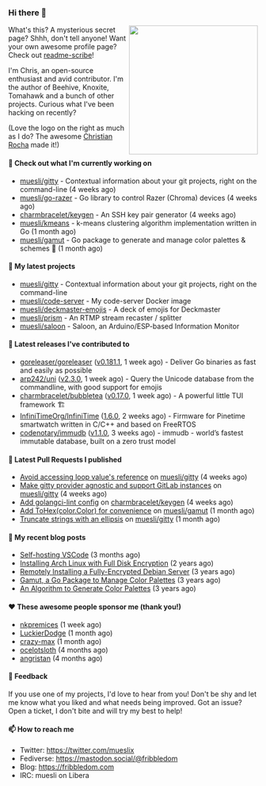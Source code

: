 ### Hi there 👋

<img align="right" src="https://raw.githubusercontent.com/muesli/muesli/master/assets/termenv.png" width="260">

What's this? A mysterious secret page? Shhh, don't tell anyone!
Want your own awesome profile page? Check out [readme-scribe](https://github.com/muesli/readme-scribe)!

I'm Chris, an open-source enthusiast and avid contributor. I'm the author of Beehive, Knoxite, Tomahawk and a bunch
of other projects. Curious what I've been hacking on recently?

(Love the logo on the right as much as I do? The awesome [Christian Rocha](https://github.com/meowgorithm/) made it!)

#### 👷 Check out what I'm currently working on

- [muesli/gitty](https://github.com/muesli/gitty) - Contextual information about your git projects, right on the command-line (4 weeks ago)
- [muesli/go-razer](https://github.com/muesli/go-razer) - Go library to control Razer (Chroma) devices (4 weeks ago)
- [charmbracelet/keygen](https://github.com/charmbracelet/keygen) - An SSH key pair generator (4 weeks ago)
- [muesli/kmeans](https://github.com/muesli/kmeans) - k-means clustering algorithm implementation written in Go (1 month ago)
- [muesli/gamut](https://github.com/muesli/gamut) - Go package to generate and manage color palettes &amp; schemes 🎨 (1 month ago)

#### 🌱 My latest projects

- [muesli/gitty](https://github.com/muesli/gitty) - Contextual information about your git projects, right on the command-line
- [muesli/code-server](https://github.com/muesli/code-server) - My code-server Docker image
- [muesli/deckmaster-emojis](https://github.com/muesli/deckmaster-emojis) - A deck of emojis for Deckmaster
- [muesli/prism](https://github.com/muesli/prism) - An RTMP stream recaster / splitter
- [muesli/saloon](https://github.com/muesli/saloon) - Saloon, an Arduino/ESP-based Information Monitor

#### 🔭 Latest releases I've contributed to

- [goreleaser/goreleaser](https://github.com/goreleaser/goreleaser) ([v0.181.1](https://github.com/goreleaser/goreleaser/releases/tag/v0.181.1), 1 week ago) - Deliver Go binaries as fast and easily as possible
- [arp242/uni](https://github.com/arp242/uni) ([v2.3.0](https://github.com/arp242/uni/releases/tag/v2.3.0), 1 week ago) - Query the Unicode database from the commandline, with good support for emojis
- [charmbracelet/bubbletea](https://github.com/charmbracelet/bubbletea) ([v0.17.0](https://github.com/charmbracelet/bubbletea/releases/tag/v0.17.0), 1 week ago) - A powerful little TUI framework 🏗
- [InfiniTimeOrg/InfiniTime](https://github.com/InfiniTimeOrg/InfiniTime) ([1.6.0](https://github.com/InfiniTimeOrg/InfiniTime/releases/tag/1.6.0), 2 weeks ago) - Firmware for Pinetime smartwatch written in C/C&#43;&#43; and based on FreeRTOS
- [codenotary/immudb](https://github.com/codenotary/immudb) ([v1.1.0](https://github.com/codenotary/immudb/releases/tag/v1.1.0), 3 weeks ago) - immudb - world’s fastest immutable database, built on a zero trust model

#### 🔨 Latest Pull Requests I published

- [Avoid accessing loop value&#39;s reference](https://github.com/muesli/gitty/pull/18) on [muesli/gitty](https://github.com/muesli/gitty) (4 weeks ago)
- [Make gitty provider agnostic and support GitLab instances](https://github.com/muesli/gitty/pull/17) on [muesli/gitty](https://github.com/muesli/gitty) (4 weeks ago)
- [Add golangci-lint config](https://github.com/charmbracelet/keygen/pull/2) on [charmbracelet/keygen](https://github.com/charmbracelet/keygen) (4 weeks ago)
- [Add ToHex(color.Color) for convenience](https://github.com/muesli/gamut/pull/16) on [muesli/gamut](https://github.com/muesli/gamut) (1 month ago)
- [Truncate strings with an ellipsis](https://github.com/muesli/gitty/pull/11) on [muesli/gitty](https://github.com/muesli/gitty) (1 month ago)

#### 📜 My recent blog posts

- [Self-hosting VSCode](https://fribbledom.com/posts/selfhosting-vscode/) (3 months ago)
- [Installing Arch Linux with Full Disk Encryption](https://fribbledom.com/posts/encrypted-arch-install/) (2 years ago)
- [Remotely Installing a Fully-Encrypted Debian Server](https://fribbledom.com/posts/encrypted-remote-debian-install/) (3 years ago)
- [Gamut, a Go Package to Manage Color Palettes](https://fribbledom.com/posts/gamut-package-to-handle-color-palettes/) (3 years ago)
- [An Algorithm to Generate Color Palettes](https://fribbledom.com/posts/an-algorithm-to-generate-color-palettes/) (3 years ago)

#### ❤️ These awesome people sponsor me (thank you!)

- [nkpremices](https://github.com/nkpremices) (1 week ago)
- [LuckierDodge](https://github.com/LuckierDodge) (1 month ago)
- [crazy-max](https://github.com/crazy-max) (1 month ago)
- [ocelotsloth](https://github.com/ocelotsloth) (4 months ago)
- [angristan](https://github.com/angristan) (4 months ago)

#### 💬 Feedback

If you use one of my projects, I'd love to hear from you! Don't be shy and let me know what you liked
and what needs being improved. Got an issue? Open a ticket, I don't bite and will try my best to help!

#### 📫 How to reach me

- Twitter: https://twitter.com/mueslix
- Fediverse: https://mastodon.social/@fribbledom
- Blog: https://fribbledom.com
- IRC: muesli on Libera
